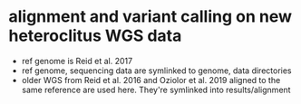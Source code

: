 # alignment and variant calling on new heteroclitus WGS data

- ref genome is Reid et al. 2017
- ref genome, sequencing data are symlinked to genome, data directories
- older WGS from Reid et al. 2016 and Oziolor et al. 2019 aligned to the same reference are used here. They're symlinked into results/alignment